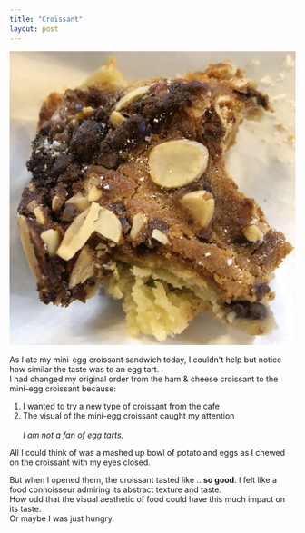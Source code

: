 ```yaml
---
title: "Croissant"
layout: post
---
```

![croissant](/assets/C70A01AA-B650-4F76-A02D-14C2BFB0D8F9.jpeg)

As I ate my mini-egg croissant sandwich today, I couldn't help but notice how similar the taste was to an egg tart.    
I had changed my original order from the ham & cheese croissant to the mini-egg croissant because:

1. I wanted to try a new type of croissant from the cafe
2. The visual of the mini-egg croissant caught my attention
<br/><br/>
_I am not a fan of egg tarts._ 
   
All I could think of was a mashed up bowl of potato and eggs as I chewed on the croissant with my eyes closed.
   
But when I opened them, the croissant tasted like .. **so good**. I felt like a food connoisseur admiring its abstract texture and taste.   
How odd that the visual aesthetic of food could have this much impact on its taste.  
Or maybe I was just hungry.
